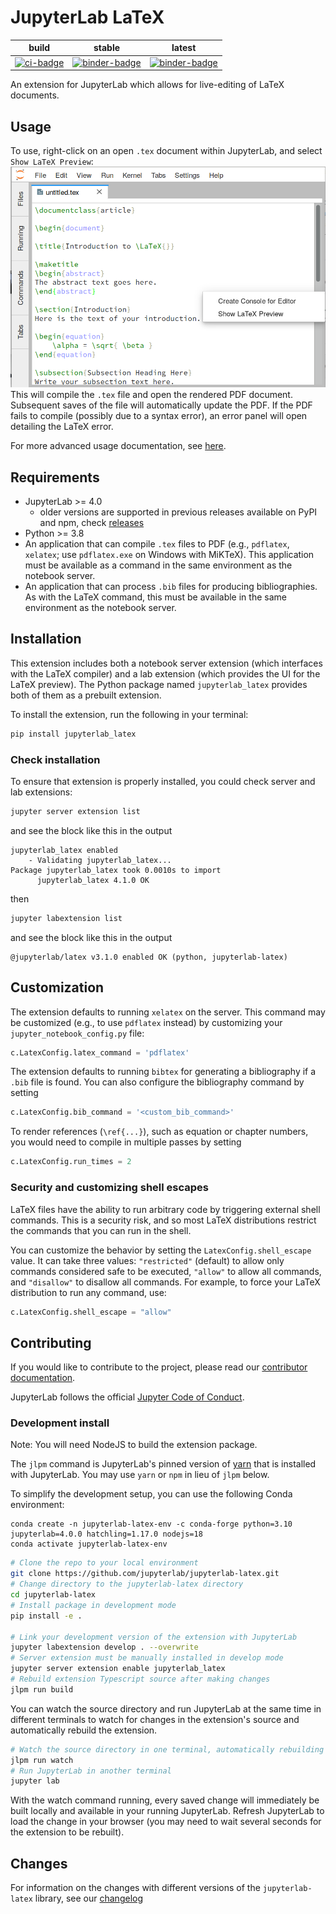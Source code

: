 # JupyterLab LaTeX

|       build       |              stable              |              latest              |
| :---------------: | :------------------------------: | :------------------------------: |
| [![ci-badge]][ci] | [![binder-badge]][binder-stable] | [![binder-badge]][binder-latest] |

[ci-badge]: https://github.com/jupyterlab/jupyterlab-latex/actions/workflows/build.yml/badge.svg
[ci]: https://github.com/jupyterlab/jupyterlab-latex/actions/workflows/build.yml?query=branch/master
[binder-badge]: https://mybinder.org/badge_logo.svg
[binder-stable]: https://mybinder.org/v2/gh/jupyterlab/jupyterlab-latex.git/3.1.0?urlpath=lab/tree/sample.tex
[binder-latest]: https://mybinder.org/v2/gh/jupyterlab/jupyterlab-latex.git/master?urlpath=lab/tree/sample.tex

An extension for JupyterLab which allows for live-editing of LaTeX documents.

## Usage

To use, right-click on an open `.tex` document within JupyterLab, and select `Show LaTeX Preview`:
![preview](images/show_preview.png)
This will compile the `.tex` file and open the rendered PDF document.
Subsequent saves of the file will automatically update the PDF.
If the PDF fails to compile (possibly due to a syntax error),
an error panel will open detailing the LaTeX error.

For more advanced usage documentation, see [here](docs/advanced.md).

## Requirements

- JupyterLab >= 4.0
  - older versions are supported in previous releases available on PyPI and npm, check [releases](https://github.com/jupyterlab/jupyterlab-latex/releases)
- Python >= 3.8
- An application that can compile `.tex` files to PDF (e.g., `pdflatex`, `xelatex`; use `pdflatex.exe` on Windows with MiKTeX). This application must be available as a command in the same environment as the notebook server.
- An application that can process `.bib` files for producing bibliographies. As with the LaTeX command, this must be available in the same environment as the notebook server.

## Installation

This extension includes both a notebook server extension (which interfaces with the LaTeX compiler)
and a lab extension (which provides the UI for the LaTeX preview).
The Python package named `jupyterlab_latex` provides both of them as a prebuilt extension.

To install the extension, run the following in your terminal:

```bash
pip install jupyterlab_latex
```

### Check installation

To ensure that extension is properly installed, you could check server and lab extensions:

```bash
jupyter server extension list
```

and see the block like this in the output

```
jupyterlab_latex enabled
    - Validating jupyterlab_latex...
Package jupyterlab_latex took 0.0010s to import
      jupyterlab_latex 4.1.0 OK
```

then

```bash
jupyter labextension list
```

and see the block like this in the output

```
@jupyterlab/latex v3.1.0 enabled OK (python, jupyterlab-latex)
```

## Customization

The extension defaults to running `xelatex` on the server.
This command may be customized (e.g., to use `pdflatex` instead) by customizing
your `jupyter_notebook_config.py` file:

```python
c.LatexConfig.latex_command = 'pdflatex'
```

The extension defaults to running `bibtex` for generating a bibliography
if a `.bib` file is found. You can also configure the bibliography command
by setting

```python
c.LatexConfig.bib_command = '<custom_bib_command>'
```

To render references (`\ref{...}`), such as equation or chapter numbers, you would
need to compile in multiple passes by setting

```python
c.LatexConfig.run_times = 2
```

### Security and customizing shell escapes

LaTeX files have the ability to run arbitrary code by triggering external
shell commands. This is a security risk, and so most LaTeX distributions
restrict the commands that you can run in the shell.

You can customize the behavior by setting the `LatexConfig.shell_escape` value.
It can take three values: `"restricted"` (default) to allow only commands
considered safe to be executed, `"allow"` to allow all commands, and `"disallow"`
to disallow all commands.
For example, to force your LaTeX distribution to run any command, use:

```python
c.LatexConfig.shell_escape = "allow"
```

## Contributing

If you would like to contribute to the project, please read our [contributor documentation](https://github.com/jupyterlab/jupyterlab/blob/master/CONTRIBUTING.md).

JupyterLab follows the official [Jupyter Code of Conduct](https://github.com/jupyter/governance/blob/master/conduct/code_of_conduct.md).

### Development install

Note: You will need NodeJS to build the extension package.

The `jlpm` command is JupyterLab's pinned version of
[yarn](https://yarnpkg.com/) that is installed with JupyterLab. You may use
`yarn` or `npm` in lieu of `jlpm` below.

To simplify the development setup, you can use the following Conda environment:

```
conda create -n jupyterlab-latex-env -c conda-forge python=3.10 jupyterlab=4.0.0 hatchling=1.17.0 nodejs=18
conda activate jupyterlab-latex-env
```

```bash
# Clone the repo to your local environment
git clone https://github.com/jupyterlab/jupyterlab-latex.git
# Change directory to the jupyterlab-latex directory
cd jupyterlab-latex
# Install package in development mode
pip install -e .

# Link your development version of the extension with JupyterLab
jupyter labextension develop . --overwrite
# Server extension must be manually installed in develop mode
jupyter server extension enable jupyterlab_latex
# Rebuild extension Typescript source after making changes
jlpm run build
```

You can watch the source directory and run JupyterLab at the same time in different terminals to watch for changes in the extension's source and automatically rebuild the extension.

```bash
# Watch the source directory in one terminal, automatically rebuilding when needed
jlpm run watch
# Run JupyterLab in another terminal
jupyter lab
```

With the watch command running, every saved change will immediately be built locally and available in your running JupyterLab. Refresh JupyterLab to load the change in your browser (you may need to wait several seconds for the extension to be rebuilt).

## Changes

For information on the changes with different versions of the `jupyterlab-latex` library, see our [changelog](./CHANGELOG.md)
